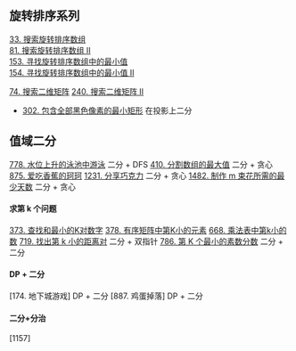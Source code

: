 ## 旋转排序系列
[33. 搜索旋转排序数组](https://leetcode-cn.com/problems/search-in-rotated-sorted-array/)  
[81. 搜索旋转排序数组 II](https://leetcode-cn.com/problems/search-in-rotated-sorted-array-ii/)  
[153. 寻找旋转排序数组中的最小值](https://leetcode-cn.com/problems/find-minimum-in-rotated-sorted-array/)  
[154. 寻找旋转排序数组中的最小值 II](https://leetcode-cn.com/problems/find-minimum-in-rotated-sorted-array-ii/)  

[74. 搜索二维矩阵](https://leetcode-cn.com/problems/search-a-2d-matrix/)
[240. 搜索二维矩阵 II](https://leetcode-cn.com/problems/search-a-2d-matrix-ii/)

- [302. 包含全部黑色像素的最小矩形](https://leetcode-cn.com/problems/smallest-rectangle-enclosing-black-pixels/) 在投影上二分

## 值域二分
[778. 水位上升的泳池中游泳](https://leetcode-cn.com/problems/swim-in-rising-water/) 二分 + DFS
[410. 分割数组的最大值](https://leetcode-cn.com/problems/split-array-largest-sum/) 二分 + 贪心
[875. 爱吃香蕉的珂珂](https://leetcode-cn.com/problems/koko-eating-bananas/) 
[1231. 分享巧克力](https://leetcode-cn.com/problems/divide-chocolate/) 二分 + 贪心
[1482. 制作 m 束花所需的最少天数](https://leetcode-cn.com/problems/minimum-number-of-days-to-make-m-bouquets/) 二分 + 贪心

#### 求第 k 个问题
[373. 查找和最小的K对数字](https://leetcode-cn.com/problems/find-k-pairs-with-smallest-sums/)
[378. 有序矩阵中第K小的元素](https://leetcode-cn.com/problems/kth-smallest-element-in-a-sorted-matrix/)
[668. 乘法表中第k小的数](https://leetcode-cn.com/problems/kth-smallest-number-in-multiplication-table/)
[719. 找出第 k 小的距离对](https://leetcode-cn.com/problems/find-k-th-smallest-pair-distance/) 二分 + 双指针
[786. 第 K 个最小的素数分数](https://leetcode-cn.com/problems/k-th-smallest-prime-fraction/) 二分 + 二分



#### DP + 二分
[174. 地下城游戏] DP + 二分
[887. 鸡蛋掉落] DP + 二分

#### 二分+分治
[1157]
